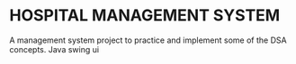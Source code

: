 # HOSPITAL MANAGEMENT SYSTEM
A management system project to practice and implement some of the DSA concepts. Java swing ui
